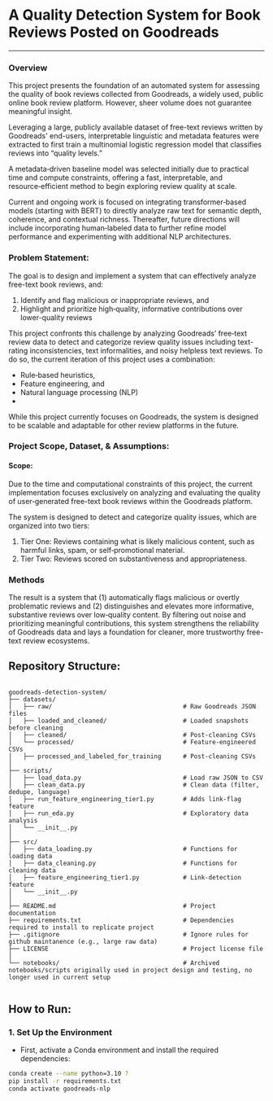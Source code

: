 # A Quality Detection System for Book Reviews Posted on Goodreads
-----

### Overview
This project presents the foundation of an automated system for assessing the quality of book reviews collected from Goodreads, a widely used, public online book review platform. However, sheer volume does not guarantee meaningful insight. 

Leveraging a large, publicly available dataset of free-text reviews written by Goodreads' end-users, interpretable linguistic and metadata features were extracted to first train a multinomial logistic regression model that classifies reviews into “quality levels.”

A metadata‑driven baseline model was selected initially due to practical time and compute constraints, offering a fast, interpretable, and resource‑efficient method to begin exploring review quality at scale.

Current and ongoing work is focused on integrating transformer‑based models (starting with BERT) to directly analyze raw text for semantic depth, coherence, and contextual richness. Thereafter, future directions will include incorporating human‑labeled data to further refine model performance and experimenting with additional NLP architectures.


### Problem Statement: 
The goal is to design and implement a system that can effectively analyze free-text book reviews, and: 
1. Identify and flag malicious or inappropriate reviews, and
2. Highlight and prioritize high‑quality, informative contributions over lower-quality reviews

This project confronts this challenge by analyzing Goodreads’ free‑text review data to detect and categorize review quality issues including text-rating inconsistencies, text informalities, and noisy helpless text reviews. To do so, the current iteration of this project uses a combination: 
- Rule‑based heuristics, 
- Feature engineering, and 
- Natural language processing (NLP) 
- 
While this project currently focuses on Goodreads, the system is designed to be scalable and adaptable for other review platforms in the future.


### Project Scope, Dataset, & Assumptions: 

#### Scope: 
Due to the time and computational constraints of this project, the current implementation focuses exclusively on analyzing and evaluating the quality of user‑generated free-text book reviews within the Goodreads platform.

The system is designed to detect and categorize quality issues, which are organized into two tiers: 
1. Tier One: Reviews containing what is likely malicious content, such as harmful links, spam, or self‑promotional material.
2. Tier Two: Reviews scored on substantiveness and appropriateness.

### Methods 

The result is a system that (1) automatically flags malicious or overtly problematic reviews and (2) distinguishes and elevates more informative, substantive reviews over low‑quality content. By filtering out noise and prioritizing meaningful contributions, this system strengthens the reliability of Goodreads data and lays a foundation for cleaner, more trustworthy free-text review ecosystems. 


## Repository Structure: 
```plaintext

goodreads-detection-system/
├── datasets/
│   ├── raw/                                    # Raw Goodreads JSON files
│   ├── loaded_and_cleaned/                     # Loaded snapshots before cleaning
│   ├── cleaned/                                # Post-cleaning CSVs
│   └── processed/                              # Feature-engineered CSVs
│   ├── processed_and_labeled_for_training      # Post-cleaning CSVs
│
├── scripts/
│   ├── load_data.py                            # Load raw JSON to CSV
│   ├── clean_data.py                           # Clean data (filter, dedupe, language)
│   ├── run_feature_engineering_tier1.py        # Adds link-flag feature
│   ├── run_eda.py                              # Exploratory data analysis
│   └── __init__.py
│
├── src/
│   ├── data_loading.py                         # Functions for loading data
│   ├── data_cleaning.py                        # Functions for cleaning data
│   ├── feature_engineering_tier1.py            # Link-detection feature
│   └── __init__.py
│
├── README.md                                   # Project documentation
├── requirements.txt                            # Dependencies required to install to replicate project
├── .gitignore                                  # Ignore rules for github maintanence (e.g., large raw data)
├── LICENSE                                     # Project license file
│
└── notebooks/                                  # Archived notebooks/scripts originally used in project design and testing, no longer used in current setup


```

## How to Run: 

### 1. Set Up the Environment
- First, activate a Conda environment and install the required dependencies:

```sh
conda create --name python=3.10 ? 
pip install -r requirements.txt
conda activate goodreads-nlp
